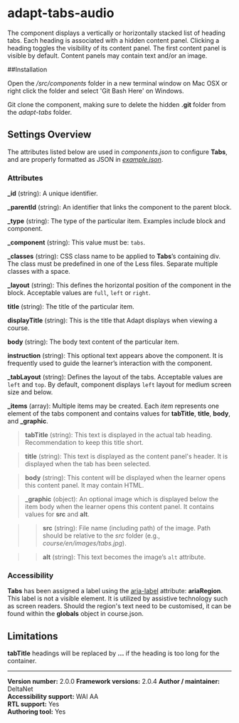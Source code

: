 # adapt-tabs-audio

The component displays a vertically or horizontally stacked list of heading tabs. Each heading is associated with a hidden content panel. Clicking a heading toggles the visibility of its content panel. The first content panel is visible by default. Content panels may contain text and/or an image.

##Installation

Open the */src/components* folder in a new terminal window on Mac OSX or right click the folder and select 'Git Bash Here' on Windows.

Git clone the component, making sure to delete the hidden **.git** folder from the *adapt-tabs* folder.

## Settings Overview

The attributes listed below are used in *components.json* to configure **Tabs**, and are properly formatted as JSON in [*example.json*](https://github.com/deltanet/adapt-tabs-audio/blob/master/example.json).

### Attributes

**_id** (string): A unique identifier.

**_parentId** (string): An identifier that links the component to the parent block.

**_type** (string): The type of the particular item. Examples include block and component.	

**_component** (string): This value must be: `tabs`.

**_classes** (string): CSS class name to be applied to **Tabs**’s containing div. The class must be predefined in one of the Less files. Separate multiple classes with a space.

**_layout** (string): This defines the horizontal position of the component in the block. Acceptable values are `full`, `left` or `right`.

**title** (string): The title of the particular item.	

**displayTitle** (string): This is the title that Adapt displays when viewing a course.	

**body** (string): The body text content of the particular item.	

**instruction** (string): This optional text appears above the component. It is frequently used to
guide the learner’s interaction with the component.  

**_tabLayout** (string): Defines the layout of the tabs. Acceptable values are `left` and `top`. By default, component displays `left` layout for medium screen size and below.

**_items** (array): Multiple items may be created. Each _item_ represents one element of the tabs component and contains values for **tabTitle**, **title**, **body**, and **_graphic**. 

>**tabTitle** (string): This text is displayed in the actual tab heading. Recommendation to keep this title short.

>**title** (string): This text is displayed as the content panel's header. It is displayed when the tab has been selected.

>**body** (string): This content will be displayed when the learner opens this content panel. It may contain HTML.  

>**_graphic** (object): An optional image which is displayed below the item body when the learner opens this content panel. It contains values for **src** and **alt**.

>>**src** (string): File name (including path) of the image. Path should be relative to the *src* folder (e.g., *course/en/images/tabs.jpg*).

>>**alt** (string): This text becomes the image’s `alt` attribute. 


### Accessibility
**Tabs** has been assigned a label using the [aria-label](https://github.com/adaptlearning/adapt_framework/wiki/Aria-Labels) attribute: **ariaRegion**. This label is not a visible element. It is utilized by assistive technology such as screen readers. Should the region's text need to be customised, it can be found within the **globals** object in course.json.


## Limitations

**tabTitle** headings will be replaced by **...** if the heading is too long for the container. 


----------------------------
**Version number:**  2.0.0
**Framework versions:** 2.0.4
**Author / maintainer:** DeltaNet  
**Accessibility support:** WAI AA   
**RTL support:** Yes  
**Authoring tool:** Yes
